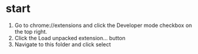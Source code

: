 # start

1. Go to chrome://extensions and click the Developer mode checkbox on the top right.
2. Click the Load unpacked extension… button
3. Navigate to this folder and click select
